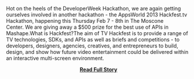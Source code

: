 <p>Hot on the heels of the DeveloperWeek Hackathon, we are again getting ourselves involved in another hackathon - the AppsWorld 2013 Hackfest.tv Hackathon, happening this Thursday Feb 7 - 8th in The Moscone Center. We are giving away a $500 prize for the best use of APIs in Mashape.What is Hackfest?The aim of TV Hackfest is to provide a range of TV technologies, SDKs, and APIs as well as briefs and competitions - to developers, designers, agencies, creatives, and entrepreneurs to build, design, and show how future video entertainment could be delivered within an interactive multi-screen environment.</p>
<center><p><a href="http://blog.mashape.com/hackfesttv-hackathon-appsworld-2013" style='padding:25px; font-sze:18px; font-weight: bold;'>Read Full Story</a></p></center>

